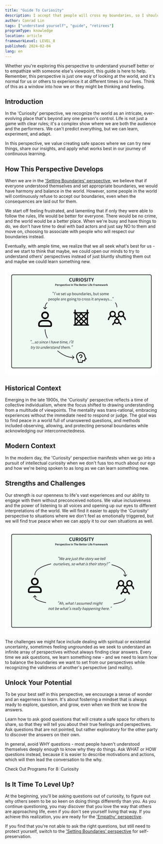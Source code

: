 ```yaml
---
title: "Guide To Curiosity"
description: I accept that people will cross my boundaries, so I should do my best to be curious and spend time to understand why.
author: Conrad Lin
tags: ["understand yourself", "guide", "retirees"]
programType: knowledge
location: article
frameworkLevel: LEVEL_8
published: 2024-02-04
lang: en
---
```


<InfoBanner shouldCenter emoji=":bulb:">
  Whether you're exploring this perspective to understand yourself better or to empathize with someone else's viewpoint, this guide is here to help. Remember, this perspective is just one way of looking at the world, and it's normal for us or others to experience it at different times in our lives. Think of this as a window into how we or they might be thinking and feeling.
</InfoBanner>

## Introduction

In the 'Curiosity' perspective, we recognize the world as an intricate, ever-evolving place that's beyond any one person's control. Life is not just a game with clear rules; it's a complex show where we are both the audience and the performers. We can't predict everything, but we can learn, experiment, and adapt.

In this perspective, we value creating safe spaces where we can try new things, share our insights, and apply what works best in our journey of continuous learning.

## How This Perspective Develops

When we are in the ['Setting Boundaries' perspective](/unlock-your-potential/programs/guide-7), we believe that if everyone understood themselves and set appropriate boundaries, we would have harmony and balance in the world. However, some people in the world will continuously refuse to accept our boundaries, even when the consequences are laid out for them.

We start off feeling frustrated, and lamenting that if only they were able to follow the rules, life would be better for everyone. There would be no crime, and the world would be a better place. When we're busy and have things to do, we don't have time to deal with bad actors and just say NO to them and move on, choosing to associate with people who will respect our boundaries instead.

Eventually, with ample time, we realize that we all seek what's best for us - and we start to think that maybe, we could open our minds to try to understand others' perspectives instead of just bluntly shutting them out and maybe we could learn something new.

![Image](../../../../framework/8_a.jpg)

## Historical Context

Emerging in the late 1900s, the 'Curiosity' perspective reflects a time of collective individualism, where the focus shifted to drawing understanding from a multitude of viewpoints. The mentality was trans-rational, embracing experiences without the immediate need to respond or judge. The goal was to find peace in a world full of unanswered questions, and methods included observing, allowing, and protecting personal boundaries while acknowledging our interconnectedness.

## Modern Context

In the modern day, the 'Curiosity' perspective manifests when we go into a pursuit of intellectual curiosity when we don't fuss too much about our ego and how we're being spoken to as long as we can learn something new.

## Strengths and Challenges

Our strength is our openness to life's vast experiences and our ability to engage with them without preconceived notions. We value inclusiveness and the power of listening to all voices and opening up our eyes to different interpretations of the world. We will find it easier to apply the 'Curiosity' perspective to situations where we don't feel as emotionally triggered, but we will find true peace when we can apply it to our own situations as well.

![Image](../../../../framework/8_b.jpg)

The challenges we might face include dealing with spiritual or existential uncertainty, sometimes feeling ungrounded as we seek to understand an infinite array of perspectives without always finding clear answers. Every time we ask questions, we learn something new - and we need to learn how to balance the boundaries we want to set from our perspectives while recognizing the validness of another's perspective (and reality).

## Unlock Your Potential

To be your best self in this perspective, we encourage a sense of wonder and an eagerness to learn. It's about fostering a mindset that is always ready to explore, question, and grow, even when we think we know the answers.

Learn how to ask good questions that will create a safe space for others to share, so that they will tell you about their true feelings and perspectives. Ask questions that are not pointed, but rather exploratory for the other party to discover the answers on their own. 

In general, avoid WHY questions - most people haven't understood themselves deeply enough to know why they do things. Ask WHAT or HOW questions instead, because it is easier to describe motivations and actions, which will then lead the conversation to the why.

<ButtonLink to="/unlock-your-potential/programs?filters=LEVEL_8">Check Out Programs For 8: Curiosity</ButtonLink>

## Is It Time To Level Up?

At the beginning, you'll be asking questions out of curiosity, to figure out why others seem to be so keen on doing things differently than you. As you continue questioning, you may discover that you love the way that others are approaching life, even if you don't see yourself living that way. If you achieve this realization, you are ready for the ['Empathy' perspective](/unlock-your-potential/programs/guide-9).

If you find that you're not able to ask the right questions, but still need to protect yourself, switch to the ['Setting Boundaries' perspective](/unlock-your-potential/programs/guide-7) for self-preservation.